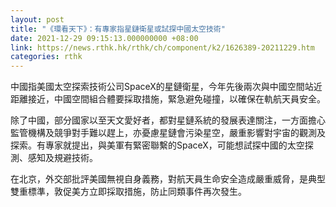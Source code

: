 ```yaml
---
layout: post
title: "《環看天下》：有專家指星鏈衛星或試探中國太空技術"
date: 2021-12-29 09:15:13.000000000 +08:00
link: https://news.rthk.hk/rthk/ch/component/k2/1626389-20211229.htm
categories: rthk
---
```


中國指美國太空探索技術公司SpaceX的星鏈衛星，今年先後兩次與中國空間站近距離接近，中國空間組合體要採取措施，緊急避免碰撞，以確保在軌航天員安全。

除了中國，部分國家以至天文愛好者，都對星鏈系統的發展表達關注，一方面擔心監管機構及競爭對手難以趕上，亦憂慮星鏈會污染星空，嚴重影響對宇宙的觀測及探索。有專家就提出，與美軍有緊密聯繫的SpaceX，可能想試探中國的太空探測、感知及規避技術。

在北京，外交部批評美國無視自身義務，對航天員生命安全造成嚴重威脅，是典型雙重標準，敦促美方立即採取措施，防止同類事件再次發生。
